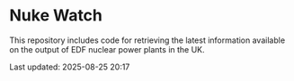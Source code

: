 # Nuke Watch

This repository includes code for retrieving the latest information available on the output of EDF nuclear power plants in the UK.

Last updated: 2025-08-25 20:17